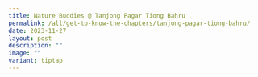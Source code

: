 ```yaml
---
title: Nature Buddies @ Tanjong Pagar Tiong Bahru
permalink: /all/get-to-know-the-chapters/tanjong-pagar-tiong-bahru/
date: 2023-11-27
layout: post
description: ""
image: ""
variant: tiptap
---
```

<p></p>